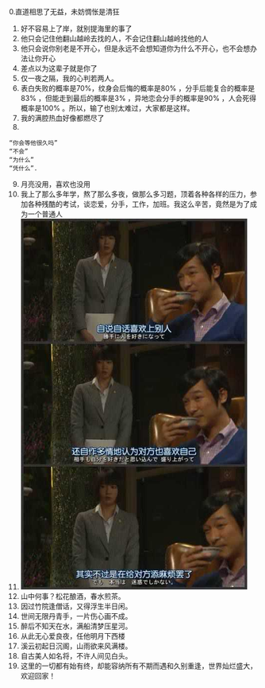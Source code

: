 
0.直道相思了无益，未妨惆怅是清狂
1. 好不容易上了岸，就别提海里的事了
2. 他只会记住他翻山越岭去找的人，不会记住翻山越岭找他的人
3. 他只会说你别老是不开心，但是永远不会想知道你为什么不开心，也不会想办法让你开心
4. 差点以为这辈子就是你了
5. 仅一夜之隔，我的心判若两人。
6. 表白失败的概率是70%，纹身会后悔的概率是80% ，分手后能复合的概率是83% ，但能走到最后的概率是3% ，异地恋会分手的概率是90% ，人会死得概率是100% 。所以，输了也别太难过，大家都是这样。
7. 我的满腔热血好像都燃尽了
8. 
```
“你会等他很久吗”
“不会”
“为什么”
“凭什么”.
```
9. 月亮没用，喜欢也没用
10. 我上了那么多年学，熬了那么多夜，做那么多习题，顶着各种各样的压力，参加各种残酷的考试，谈恋爱，分手，工作，加班。我这么辛苦，竟然是为了成为一个普通人
11. ![picture 1](images/059d6529288b05791cd91d0ab97034d02798e9ea5ea8cd172a2297cfd30b65ba.png) 
12. 山中何事？松花酿酒，春水煎茶。
13. 因过竹院逢僧话，又得浮生半日闲。
14. 世间无限丹青手，一片伤心画不成。
15. 醉后不知天在水，满船清梦压星河。
16. 从此无心爱良夜，任他明月下西楼
17. 溪云初起日沉阁，山雨欲来风满楼。
18. 自古美人如名将，不许人间见白头。
19. 这里的一切都有始有终，却能容纳所有不期而遇和久别重逢，世界灿烂盛大，欢迎回家！


